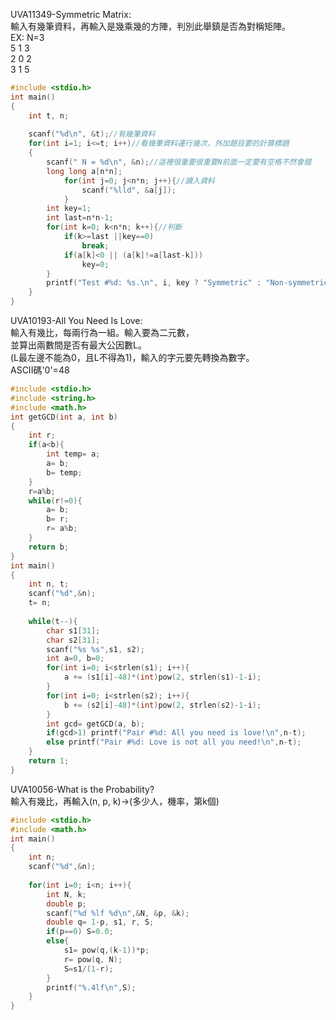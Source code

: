 UVA11349-Symmetric Matrix:  
輸入有幾筆資料，再輸入是幾乘幾的方陣，判別此舉鎮是否為對稱矩陣。  
EX: N=3  
5 1 3  
2 0 2  
3 1 5  
```C
#include <stdio.h>
int main()
{
	int t, n;
 
	scanf("%d\n", &t);//有幾筆資料
	for(int i=1; i<=t; i++)//看幾筆資料運行幾次，外加題目要的計算標題
 	{
 		scanf(" N = %d\n", &n);//這裡很重要很重要N前面一定要有空格不然會錯
  		long long a[n*n];
  			for(int j=0; j<n*n; j++){//讀入資料
   				scanf("%lld", &a[j]);
   			}
   		int key=1;
  		int last=n*n-1;
	  	for(int k=0; k<n*n; k++){//判斷
			if(k>=last ||key==0)
	    		break;
	    	if(a[k]<0 || (a[k]!=a[last-k]))
	    		key=0;
		}
		printf("Test #%d: %s.\n", i, key ? "Symmetric" : "Non-symmetric");
 	}
}
```
UVA10193-All You Need Is Love:  
輸入有幾比，每兩行為一組。輸入要為二元數，  
並算出兩數間是否有最大公因數L。  
(L最左邊不能為0，且L不得為1)，輸入的字元要先轉換為數字。  
ASCII碼'0'=48  
```C
#include <stdio.h>
#include <string.h>
#include <math.h>
int getGCD(int a, int b)
{
	int r;
	if(a<b){
		int temp= a;
		a= b;
		b= temp;
	}
	r=a%b;
	while(r!=0){
		a= b;
		b= r;
		r= a%b;
	}
	return b;
}
int main()
{
	int n, t;
	scanf("%d",&n);
	t= n;
	
	while(t--){
		char s1[31];
		char s2[31];
		scanf("%s %s",s1, s2);
		int a=0, b=0;
		for(int i=0; i<strlen(s1); i++){
			a += (s1[i]-48)*(int)pow(2, strlen(s1)-1-i);
		}
		for(int i=0; i<strlen(s2); i++){
			b += (s2[i]-48)*(int)pow(2, strlen(s2)-1-i);
		}
		int gcd= getGCD(a, b);
		if(gcd>1) printf("Pair #%d: All you need is love!\n",n-t);
		else printf("Pair #%d: Love is not all you need!\n",n-t);
	}
	return 1;
}
```
UVA10056-What is the Probability?  
輸入有幾比，再輸入(n, p, k)->(多少人，機率，第k個)  
```C
#include <stdio.h>
#include <math.h>
int main()
{
	int n;
	scanf("%d",&n);
	
	for(int i=0; i<n; i++){
		int N, k;
		double p;
		scanf("%d %lf %d\n",&N, &p, &k);
		double q= 1-p, s1, r, S;
		if(p==0) S=0.0;
		else{
			s1= pow(q,(k-1))*p;
			r= pow(q, N);
			S=s1/(1-r);
		}
		printf("%.4lf\n",S);
	}
}
```
